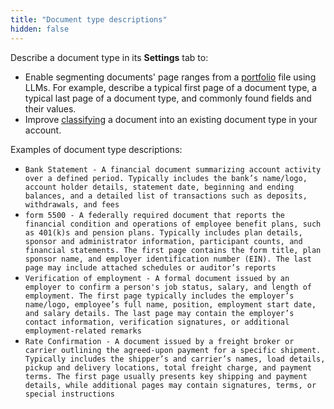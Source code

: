 ```yaml
---
title: "Document type descriptions"
hidden: false
---
```


Describe a document type in its **Settings** tab to:

- Enable segmenting documents' page ranges from a [portfolio](doc:portfolio) file using LLMs.  For example, describe a typical first page of a document type, a typical last page of a document type, and commonly found fields and their values.
- Improve [classifying](doc:classify) a document into an existing document type in your account.

Examples of document type descriptions:

- `Bank Statement - A financial document summarizing account activity over a defined period. Typically includes the bank’s name/logo, account holder details, statement date, beginning and ending balances, and a detailed list of transactions such as deposits, withdrawals, and fees`
- `form 5500 - A federally required document that reports the financial condition and operations of employee benefit plans, such as 401(k)s and pension plans. Typically includes plan details, sponsor and administrator information, participant counts, and financial statements. The first page contains the form title, plan sponsor name, and employer identification number (EIN). The last page may include attached schedules or auditor’s reports`
- `Verification of employment - A formal document issued by an employer to confirm a person's job status, salary, and length of employment. The first page typically includes the employer’s name/logo, employee’s full name, position, employment start date, and salary details. The last page may contain the employer’s contact information, verification signatures, or additional employment-related remarks`
- `Rate Confirmation - A document issued by a freight broker or carrier outlining the agreed-upon payment for a specific shipment. Typically includes the shipper’s and carrier’s names, load details, pickup and delivery locations, total freight charge, and payment terms. The first page usually presents key shipping and payment details, while additional pages may contain signatures, terms, or special instructions`

